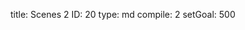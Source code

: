title:          Scenes 2
ID:             20
type:           md
compile:        2
setGoal:        500


